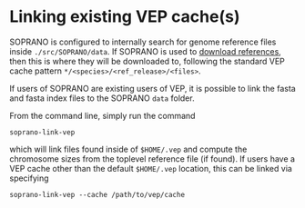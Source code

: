 # Linking existing VEP cache(s)

SOPRANO is configured to internally search for genome reference files inside
`./src/SOPRANO/data`. If SOPRANO is used to [download references](GENOMES.md),
then this is where they will be downloaded to, following the standard VEP
cache pattern `*/<species>/<ref_release>/<files>`.

If users of SOPRANO are existing users of VEP, it is possible to link the fasta
and fasta index files to the SOPRANO `data` folder.

From the command line, simply run the command

```shell
soprano-link-vep
```

which will link files found inside of `$HOME/.vep` and compute the chromosome
sizes from the toplevel reference file (if found). If users have a VEP cache
other than the default `$HOME/.vep` location, this can be linked via specifying

```shell
soprano-link-vep --cache /path/to/vep/cache
```
